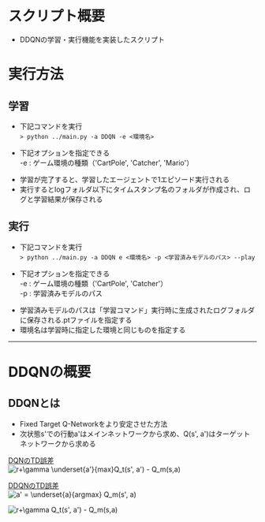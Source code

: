 # スクリプト概要　　
* DDQNの学習・実行機能を実装したスクリプト  

# 実行方法
## 学習
* 下記コマンドを実行  
`> python ../main.py -a DDQN -e <環境名>`　　
- 下記オプションを指定できる  
  -e : ゲーム環境の種類（'CartPole', 'Catcher', 'Mario'）  

* 学習が完了すると、学習したエージェントで1エピソード実行される  
* 実行するとlogフォルダ以下にタイムスタンプ名のフォルダが作成され、ログと学習結果が保存される  

## 実行  
* 下記コマンドを実行  
`> python ../main.py -a DDQN e <環境名> -p <学習済みモデルのパス> --play`　　
- 下記オプションを指定できる  
  -e : ゲーム環境の種類（'CartPole', 'Catcher'）  
  -p : 学習済みモデルのパス  

* 学習済みモデルのパスは「学習コマンド」実行時に生成されたログフォルダに保存される.ptファイルを指定する  
* 環境名は学習時に指定した環境と同じものを指定する

---
# DDQNの概要  
## DDQNとは  
* Fixed Target Q-Networkをより安定させた方法  
* 次状態s'での行動a'はメインネットワークから求め、Q(s', a')はターゲットネットワークから求める  

<u>DQNのTD誤差</u>  
<img src=
"https://render.githubusercontent.com/render/math?math=%5Clarge+%5Cdisplaystyle+r%2B%5Cgamma+%5Cunderset%7Ba%27%7D%7Bmax%7DQ_t%28s%27%2C+a%27%29+-+Q_m%28s%2Ca%29%0A" 
alt="r+\gamma \underset{a'}{max}Q_t(s', a') - Q_m(s,a)
">

<u>DDQNのTD誤差</u>  
<img src=
"https://render.githubusercontent.com/render/math?math=%5Clarge+%5Cdisplaystyle+a%27+%3D+%5Cunderset%7Ba%7D%7Bargmax%7D+Q_m%28s%27%2C+a%29%0A" 
alt="a' = \underset{a}{argmax} Q_m(s', a)
">

<img src=
"https://render.githubusercontent.com/render/math?math=%5Clarge+%5Cdisplaystyle+r%2B%5Cgamma+Q_t%28s%27%2C+a%27%29+-+Q_m%28s%2Ca%29%0A" 
alt="r+\gamma Q_t(s', a') - Q_m(s,a)
">
